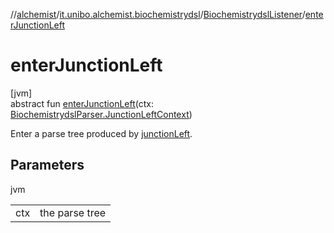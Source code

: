 //[alchemist](../../../index.md)/[it.unibo.alchemist.biochemistrydsl](../index.md)/[BiochemistrydslListener](index.md)/[enterJunctionLeft](enter-junction-left.md)

# enterJunctionLeft

[jvm]\
abstract fun [enterJunctionLeft](enter-junction-left.md)(ctx: [BiochemistrydslParser.JunctionLeftContext](../-biochemistrydsl-parser/-junction-left-context/index.md))

Enter a parse tree produced by [junctionLeft](../-biochemistrydsl-parser/junction-left.md).

## Parameters

jvm

| | |
|---|---|
| ctx | the parse tree |
